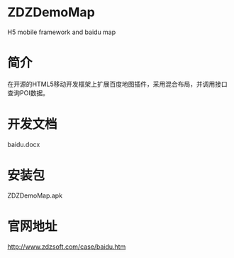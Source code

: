 # ZDZDemoMap
H5 mobile framework and baidu map<br/>

# 简介
在开源的HTML5移动开发框架上扩展百度地图插件，采用混合布局，并调用接口查询POI数据。<br/>

# 开发文档
baidu.docx<br/>

# 安装包
ZDZDemoMap.apk<br/>

# 官网地址
http://www.zdzsoft.com/case/baidu.htm<br/>
